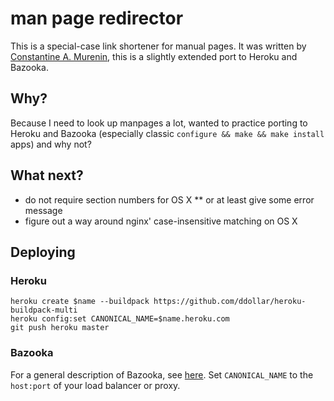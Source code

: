 # man page redirector

This is a special-case link shortener for manual pages. It was written by [Constantine A. Murenin](http://mdoc.su/), this is a slightly extended port to Heroku and Bazooka.

## Why?

Because I need to look up manpages a lot, wanted to practice porting to Heroku and Bazooka (especially classic `configure && make && make install` apps) and why not?

## What next?

* do not require section numbers for OS X
** or at least give some error message
* figure out a way around nginx' case-insensitive matching on OS X

## Deploying

### Heroku

    heroku create $name --buildpack https://github.com/ddollar/heroku-buildpack-multi
    heroku config:set CANONICAL_NAME=$name.heroku.com
    git push heroku master

### Bazooka

For a general description of Bazooka, see [here](http://gotocon.com/dl/goto-zurich-2013/slides/AlexanderSimmerl_and_MattProud_BuildingAnInHouseHeroku.pdf). Set `CANONICAL_NAME` to the `host:port` of your load balancer or proxy.
